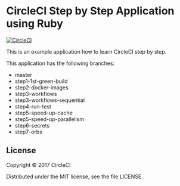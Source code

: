 # CircleCI Step by Step Application using Ruby
[![CircleCI](https://circleci.com/gh/CircleCI-Public/circleci-step-by-step-ruby/tree/step4-run-test.svg?style=svg)](https://circleci.com/gh/CircleCI-Public/circleci-step-by-step-ruby/tree/step4-run-test)

This is an example application how to learn CircleCI step by step.

This application has the following branches: 

- master
- step1-1st-green-build
- step2-docker-images
- step3-workflows
- step3-workflows-sequential
- step4-run-test
- step5-speed-up-cache
- step5-speed-up-parallelism
- step6-secrets
- step7-orbs

## License

Copyright © 2017 CircleCI

Distributed under the MIT license, see the file LICENSE.

